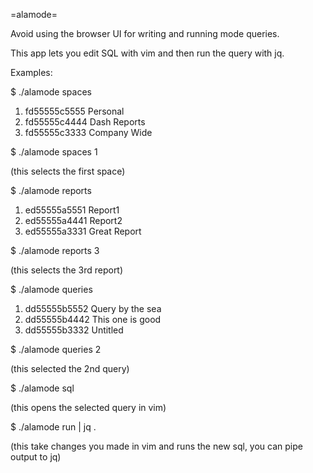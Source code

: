 =alamode=

Avoid using the browser UI for writing and running mode queries.

This app lets you edit SQL with vim and then run the query with jq.

Examples:

$ ./alamode spaces

1. fd55555c5555 Personal
2. fd55555c4444 Dash Reports
3. fd55555c3333 Company Wide

$ ./alamode spaces 1

(this selects the first space)

$ ./alamode reports

1. ed55555a5551 Report1
2. ed55555a4441 Report2
3. ed55555a3331 Great Report

$ ./alamode reports 3

(this selects the 3rd report)

$ ./alamode queries

1. dd55555b5552 Query by the sea
2. dd55555b4442 This one is good
3. dd55555b3332 Untitled

$ ./alamode queries 2

(this selected the 2nd query)

$ ./alamode sql

(this opens the selected query in vim)

$ ./alamode run | jq .

(this take changes you made in vim and runs the new sql, you can pipe output to jq)



